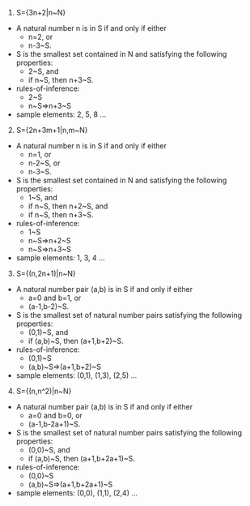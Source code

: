 1. S={3n+2|n~N}
* A natural number n is in S if and only if either
    * n=2, or
    * n-3~S.
* S is the smallest set contained in N and satisfying the following properties:
    * 2~S, and
    * if n~S, then n+3~S.
* rules-of-inference:
    * 2~S
    * n~S=>n+3~S
* sample elements: 2, 5, 8 ...

2. S={2n+3m+1|n,m~N}
* A natural number n is in S if and only if either
    * n=1, or
    * n-2~S, or
    * n-3~S.
* S is the smallest set contained in N and satisfying the following properties:
    * 1~S, and
    * if n~S, then n+2~S, and
    * if n~S, then n+3~S.
* rules-of-inference:
    * 1~S
    * n~S=>n+2~S
    * n~S=>n+3~S
* sample elements: 1, 3, 4 ...

3. S={(n,2n+1)|n~N}
* A natural number pair (a,b) is in S if and only if either
    * a=0 and b=1, or
    * (a-1,b-2)~S.
* S is the smallest set of natural number pairs satisfying the following properties:
    * (0,1)~S, and
    * if (a,b)~S, then (a+1,b+2)~S.
* rules-of-inference:
    * (0,1)~S
    * (a,b)~S=>(a+1,b+2)~S
* sample elements: (0,1), (1,3), (2,5) ...

4. S={(n,n^2)|n~N}
* A natural number pair (a,b) is in S if and only if either
    * a=0 and b=0, or
    * (a-1,b-2a+1)~S.
* S is the smallest set of natural number pairs satisfying the following properties:
    * (0,0)~S, and
    * if (a,b)~S, then (a+1,b+2a+1)~S.
* rules-of-inference:
    * (0,0)~S
    * (a,b)~S=>(a+1,b+2a+1)~S
* sample elements: (0,0), (1,1), (2,4) ...
